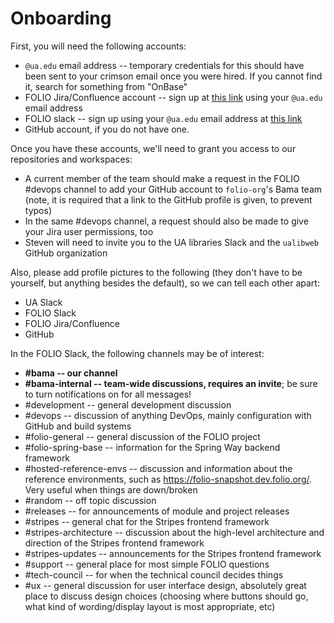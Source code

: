 # Onboarding

First, you will need the following accounts:

- `@ua.edu` email address -- temporary credentials for this should have been sent to your crimson
  email once you were hired. If you cannot find it, search for something from "OnBase"
- FOLIO Jira/Confluence account -- sign up at
  [this link](https://issues.folio.org/secure/Dashboard.jspa) using your `@ua.edu` email address
- FOLIO slack -- sign up using your `@ua.edu` email address at
  [this link](https://slack-invitation.folio.org/)
- GitHub account, if you do not have one.

Once you have these accounts, we'll need to grant you access to our repositories and workspaces:

- A current member of the team should make a request in the FOLIO #devops channel to add your GitHub
  account to `folio-org`'s Bama team (note, it is required that a link to the GitHub profile is
  given, to prevent typos)
- In the same #devops channel, a request should also be made to give your Jira user permissions, too
- Steven will need to invite you to the UA libraries Slack and the `ualibweb` GitHub organization

Also, please add profile pictures to the following (they don't have to be yourself, but anything
besides the default), so we can tell each other apart:

- UA Slack
- FOLIO Slack
- FOLIO Jira/Confluence
- GitHub

In the FOLIO Slack, the following channels may be of interest:

- **#bama -- our channel**
- **#bama-internal -- team-wide discussions, requires an invite**; be sure to turn notifications on
  for all messages!
- #development -- general development discussion
- #devops -- discussion of anything DevOps, mainly configuration with GitHub and build systems
- #folio-general -- general discussion of the FOLIO project
- #folio-spring-base -- information for the Spring Way backend framework
- #hosted-reference-envs -- discussion and information about the reference environments, such as
  https://folio-snapshot.dev.folio.org/. Very useful when things are down/broken
- #random -- off topic discussion
- #releases -- for announcements of module and project releases
- #stripes -- general chat for the Stripes frontend framework
- #stripes-architecture -- discussion about the high-level architecture and direction of the Stripes
  frontend framework
- #stripes-updates -- announcements for the Stripes frontend framework
- #support -- general place for most simple FOLIO questions
- #tech-council -- for when the technical council decides things
- #ux -- general discussion for user interface design, absolutely great place to discuss design
  choices (choosing where buttons should go, what kind of wording/display layout is most
  appropriate, etc)
